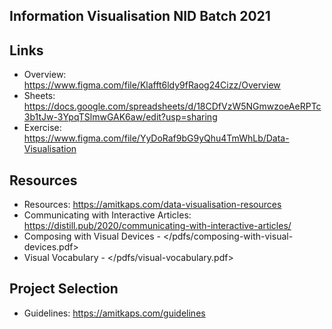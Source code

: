 ## Information Visualisation NID Batch 2021

## Links
- Overview: <https://www.figma.com/file/Klafft6ldy9fRaog24Cizz/Overview>
- Sheets: <https://docs.google.com/spreadsheets/d/18CDfVzW5NGmwzoeAeRPTc3b1tJw-3YpqTSlmwGAK6aw/edit?usp=sharing>
- Exercise: <https://www.figma.com/file/YyDoRaf9bG9yQhu4TmWhLb/Data-Visualisation>

## Resources
- Resources: <https://amitkaps.com/data-visualisation-resources>
- Communicating with Interactive Articles: <https://distill.pub/2020/communicating-with-interactive-articles/>
- Composing with Visual Devices - </pdfs/composing-with-visual-devices.pdf>
- Visual Vocabulary - </pdfs/visual-vocabulary.pdf>

## Project Selection
- Guidelines: <https://amitkaps.com/guidelines>